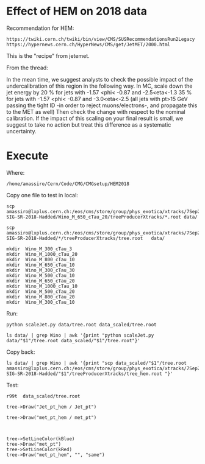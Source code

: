 Effect of HEM on 2018 data
====


Recommendation for HEM:

    https://twiki.cern.ch/twiki/bin/view/CMS/SUSRecommendationsRun2Legacy
    https://hypernews.cern.ch/HyperNews/CMS/get/JetMET/2000.html

This is the "recipe" from jetemet.

From the thread:

In the mean time, we suggest analysts to check the possible impact of
the undercalibration of this region in the following way.
In MC, scale down the jet energy by
    20 % for jets with -1.57 <phi< -0.87 and -2.5<eta<-1.3
    35 % for jets with -1.57 <phi< -0.87 and -3.0<eta<-2.5
(all jets with pt>15 GeV passing the tight ID -in order to reject
muons/electrons-, and propagate this to the MET as well)
Then check the change with respect to the nominal calibration.
If the impact of this scaling on your final result is small, we suggest
to take no action but treat this difference as a systematic uncertainty.





Execute
====

Where:

    /home/amassiro/Cern/Code/CMG/CMGsetup/HEM2018
    
Copy one file to test in local:

    scp amassiro@lxplus.cern.ch:/eos/cms/store/group/phys_exotica/xtracks/7Sep2019/Calibrated-SIG-SR-2018-Hadded/Wino_M_650_cTau_20/treeProducerXtracks/*.root data/

    scp amassiro@lxplus.cern.ch:/eos/cms/store/group/phys_exotica/xtracks/7Sep2019/Calibrated-SIG-SR-2018-Hadded/*/treeProducerXtracks/tree.root   data/

    mkdir  Wino_M_300_cTau_3
    mkdir  Wino_M_1000_cTau_20
    mkdir  Wino_M_800_cTau_10
    mkdir  Wino_M_650_cTau_10
    mkdir  Wino_M_300_cTau_30
    mkdir  Wino_M_500_cTau_10
    mkdir  Wino_M_650_cTau_20
    mkdir  Wino_M_1000_cTau_10
    mkdir  Wino_M_500_cTau_20
    mkdir  Wino_M_800_cTau_20
    mkdir  Wino_M_300_cTau_10



    
Run:

    python scaleJet.py data/tree.root data_scaled/tree.root

    ls data/ | grep Wino | awk '{print "python scaleJet.py data/"$1"/tree.root data_scaled/"$1"/tree.root"}'
 
Copy back:

    ls data/ | grep Wino | awk '{print "scp data_scaled/"$1"/tree.root amassiro@lxplus.cern.ch:/eos/cms/store/group/phys_exotica/xtracks/7Sep2019/Calibrated-SIG-SR-2018-Hadded/"$1"/treeProducerXtracks/tree_hem.root "}'

    
    

Test:

    r99t  data_scaled/tree.root
    
    tree->Draw("Jet_pt_hem / Jet_pt")
    
    tree->Draw("met_pt_hem / met_pt")

    

    tree->SetLineColor(kBlue)
    tree->Draw("met_pt")
    tree->SetLineColor(kRed)
    tree->Draw("met_pt_hem", "", "same")
